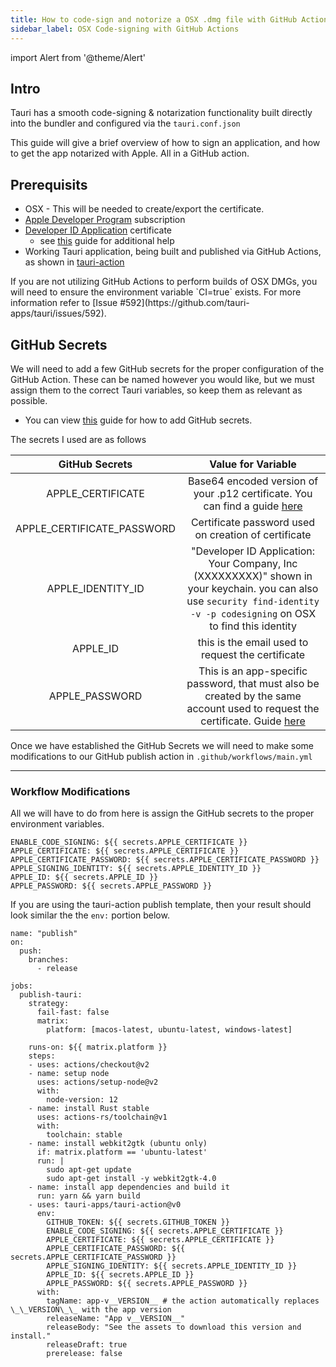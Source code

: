 ```yaml
---
title: How to code-sign and notorize a OSX .dmg file with GitHub Actions
sidebar_label: OSX Code-signing with GitHub Actions
---
```


import Alert from '@theme/Alert'

## Intro

Tauri has a smooth code-signing & notarization functionality built directly into the bundler and configured via the `tauri.conf.json` 

This guide will give a brief overview of how to sign an application, and how to get the app notarized with Apple. All in a GitHub action. 

## Prerequisits 
- OSX - This will be needed to create/export the certificate.
- [Apple Developer Program](https://developer.apple.com/programs/) subscription
- [Developer ID Application](https://developer.apple.com/developer-id/) certificate
  - see [this](https://localazy.com/blog/how-to-automatically-sign-macos-apps-using-github-actions#reference) guide for additional help
- Working Tauri application, being built and published via GitHub Actions, as shown in [tauri-action](https://github.com/tauri-apps/tauri-action)  

<Alert title="Note" icon="info-alt">
If you are not utilizing GitHub Actions to perform builds of OSX DMGs, you will need to ensure the environment variable `CI=true` exists. For more information refer to [Issue #592](https://github.com/tauri-apps/tauri/issues/592).
</Alert>

## GitHub Secrets

We will need to add a few GitHub secrets for the proper configuration of the GitHub Action. These can be named however you would like, but we must assign them to the correct Tauri variables, so keep them as relevant as possible. 
- You can view [this](https://docs.github.com/en/actions/reference/encrypted-secrets) guide for how to add GitHub secrets. 

The secrets I used are as follows

| GitHub Secrets | Value for Variable |
|     :---:      |        :---:            |
|APPLE_CERTIFICATE| Base64 encoded version of your .p12 certificate. You can find a guide [here](https://localazy.com/blog/how-to-automatically-sign-macos-apps-using-github-actions#reference)|
|APPLE_CERTIFICATE_PASSWORD|Certificate password used on creation of certificate|
|APPLE_IDENTITY_ID|"Developer ID Application: Your Company, Inc (XXXXXXXXX)" shown in your keychain. you can also use `security find-identity -v -p codesigning` on OSX to find this identity |
|APPLE_ID|this is the email used to request the certificate|
APPLE_PASSWORD|This is an app-specific password, that must also be created by the same account used to request the certificate. Guide [here](https://support.apple.com/en-ca/HT204397)| 

Once we have established the GitHub Secrets we will need to make some modifications to our GitHub publish action in `.github/workflows/main.yml` 


---
### Workflow Modifications

All we will have to do from here is assign the GitHub secrets to the proper environment variables. 
```
ENABLE_CODE_SIGNING: ${{ secrets.APPLE_CERTIFICATE }}
APPLE_CERTIFICATE: ${{ secrets.APPLE_CERTIFICATE }}
APPLE_CERTIFICATE_PASSWORD: ${{ secrets.APPLE_CERTIFICATE_PASSWORD }}
APPLE_SIGNING_IDENTITY: ${{ secrets.APPLE_IDENTITY_ID }}
APPLE_ID: ${{ secrets.APPLE_ID }}
APPLE_PASSWORD: ${{ secrets.APPLE_PASSWORD }}
```

If you are using the tauri-action publish template, then your result should look similar the the `env:` portion below. 
```
name: "publish"
on:
  push:
    branches:
      - release

jobs:
  publish-tauri:
    strategy:
      fail-fast: false
      matrix:
        platform: [macos-latest, ubuntu-latest, windows-latest]

    runs-on: ${{ matrix.platform }}
    steps:
    - uses: actions/checkout@v2
    - name: setup node
      uses: actions/setup-node@v2
      with:
        node-version: 12
    - name: install Rust stable
      uses: actions-rs/toolchain@v1
      with:
        toolchain: stable
    - name: install webkit2gtk (ubuntu only)
      if: matrix.platform == 'ubuntu-latest'
      run: |
        sudo apt-get update
        sudo apt-get install -y webkit2gtk-4.0
    - name: install app dependencies and build it
      run: yarn && yarn build
    - uses: tauri-apps/tauri-action@v0
      env:
        GITHUB_TOKEN: ${{ secrets.GITHUB_TOKEN }}
        ENABLE_CODE_SIGNING: ${{ secrets.APPLE_CERTIFICATE }}
        APPLE_CERTIFICATE: ${{ secrets.APPLE_CERTIFICATE }}
        APPLE_CERTIFICATE_PASSWORD: ${{ secrets.APPLE_CERTIFICATE_PASSWORD }}
        APPLE_SIGNING_IDENTITY: ${{ secrets.APPLE_IDENTITY_ID }}
        APPLE_ID: ${{ secrets.APPLE_ID }}
        APPLE_PASSWORD: ${{ secrets.APPLE_PASSWORD }}
      with:
        tagName: app-v__VERSION__ # the action automatically replaces \_\_VERSION\_\_ with the app version
        releaseName: "App v__VERSION__"
        releaseBody: "See the assets to download this version and install."
        releaseDraft: true
        prerelease: false
```
